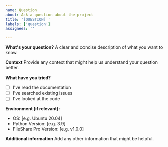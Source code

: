 ```yaml
---
name: Question
about: Ask a question about the project
title: '[QUESTION] '
labels: ['question']
assignees: ''

---
```


**What's your question?**
A clear and concise description of what you want to know.

**Context**
Provide any context that might help us understand your question better.

**What have you tried?**
- [ ] I've read the documentation
- [ ] I've searched existing issues
- [ ] I've looked at the code

**Environment (if relevant):**
 - OS: [e.g. Ubuntu 20.04]
 - Python Version: [e.g. 3.9]
 - FileShare Pro Version: [e.g. v1.0.0]

**Additional information**
Add any other information that might be helpful.
